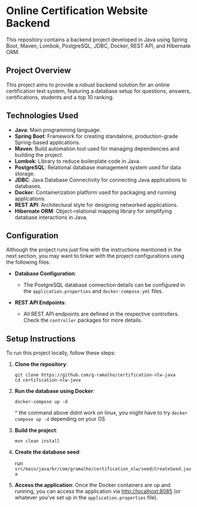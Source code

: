 # Online Certification Website Backend

This repository contains a backend project developed in Java using Spring Boot, Maven, Lombok, PostgreSQL, JDBC, Docker, REST API, and Hibernate ORM.

## Project Overview

This project aims to provide a robust backend solution for an online certification test system, featuring a database setup for questions, answers, certifications, students and a top 10 ranking.

## Technologies Used

- **Java**: Main programming language.
- **Spring Boot**: Framework for creating standalone, production-grade Spring-based applications.
- **Maven**: Build automation tool used for managing dependencies and building the project.
- **Lombok**: Library to reduce boilerplate code in Java.
- **PostgreSQL**: Relational database management system used for data storage.
- **JDBC**: Java Database Connectivity for connecting Java applications to databases.
- **Docker**: Containerization platform used for packaging and running applications.
- **REST API**: Architectural style for designing networked applications.
- **Hibernate ORM**: Object-relational mapping library for simplifying database interactions in Java.

## Configuration

Although the project runs just fine with the instructions mentioned in the next section, you may want to tinker with the project configurations using the following files:

- **Database Configuration**: 
  - The PostgreSQL database connection details can be configured in the `application.properties` and `docker-compose.yml` files.
  
- **REST API Endpoints**:
  - All REST API endpoints are defined in the respective controllers. Check the `controller` packages for more details.

## Setup Instructions

To run this project locally, follow these steps:

1. **Clone the repository**:
   ```
   git clone https://github.com/g-ramalho/certification-nlw-java
   cd certification-nlw-java
   ```

2. **Run the database using Docker**:
   ```
   docker-compose up -d
   ```
   ^ the command above didnt work on linux, you might have to try `docker compose up -d` depending on your OS

3. **Build the project**:
   ```
   mvn clean install
   ```

4. **Create the database seed**:

    run `src/main/java/br/com/gramalho/certification_nlw/seed/CreateSeed.java`

5. **Access the application**:
   Once the Docker containers are up and running, you can access the application via [http://localhost:8085](http://localhost:8085) (or whatever you've set up in the `application.properties` file).

